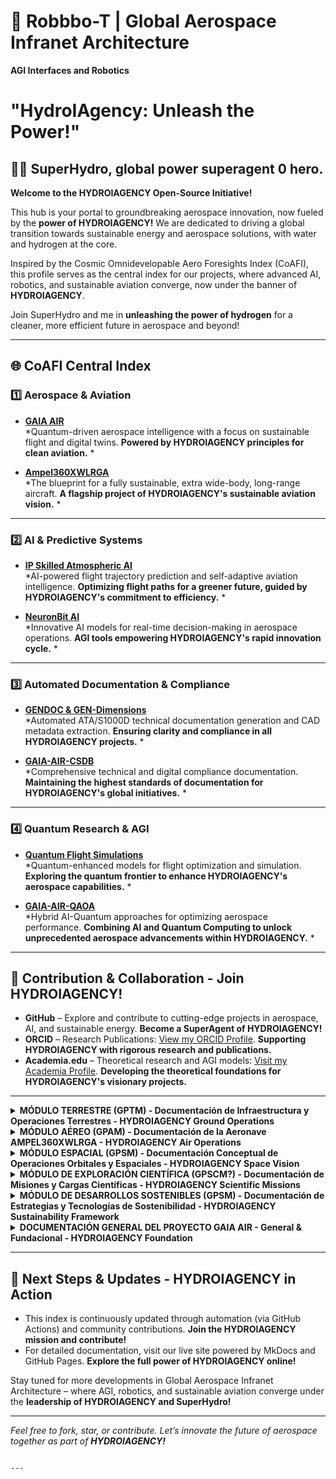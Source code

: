 # 🤖 Robbbo-T | Global Aerospace Infranet Architecture
**AGI Interfaces and Robotics**

# **"HydroIAgency: Unleash the Power!"**  
## **🦸‍♂️ SuperHydro, global power superagent 0 hero.**

**Welcome to the HYDROIAGENCY Open-Source Initiative!**

This hub is your portal to groundbreaking aerospace innovation, now fueled by the **power of HYDROIAGENCY!**  We are dedicated to driving a global transition towards sustainable energy and aerospace solutions, with water and hydrogen at the core.

Inspired by the Cosmic Omnidevelopable Aero Foresights Index (CoAFI), this profile serves as the central index for our projects, where advanced AI, robotics, and sustainable aviation converge, now under the banner of **HYDROIAGENCY**.

Join SuperHydro and me in **unleashing the power of hydrogen** for a cleaner, more efficient future in aerospace and beyond!

---

## **🌐 CoAFI Central Index**

### **1️⃣ Aerospace & Aviation**
- **[GAIA AIR](https://github.com/Robbbo-T/GAIA-AIR)**  
  *Quantum-driven aerospace intelligence with a focus on sustainable flight and digital twins. **Powered by HYDROIAGENCY principles for clean aviation.** *

- **[Ampel360XWLRGA](https://github.com/Robbbo-T/Ampel360XWLRGA)**  
  *The blueprint for a fully sustainable, extra wide-body, long-range aircraft. **A flagship project of HYDROIAGENCY's sustainable aviation vision.** *

---

### **2️⃣ AI & Predictive Systems**
- **[IP Skilled Atmospheric AI](https://github.com/Robbbo-T/IP-Skilled-Atmospheric-AI)**  
  *AI-powered flight trajectory prediction and self-adaptive aviation intelligence. **Optimizing flight paths for a greener future, guided by HYDROIAGENCY's commitment to efficiency.** *

- **[NeuronBit AI](https://github.com/Robbbo-T/NeuronBit-AI)**  
  *Innovative AI models for real-time decision-making in aerospace operations. **AGI tools empowering HYDROIAGENCY's rapid innovation cycle.** *

---

### **3️⃣ Automated Documentation & Compliance**
- **[GENDOC & GEN-Dimensions](https://github.com/Robbbo-T/GENDOC-GEN-Dimensions)**  
  *Automated ATA/S1000D technical documentation generation and CAD metadata extraction. **Ensuring clarity and compliance in all HYDROIAGENCY projects.** *

- **[GAIA-AIR-CSDB](https://github.com/Robbbo-T/GAIA-AIR-CSDB)**  
  *Comprehensive technical and digital compliance documentation. **Maintaining the highest standards of documentation for HYDROIAGENCY's global initiatives.** *

---

### **4️⃣ Quantum Research & AGI**
- **[Quantum Flight Simulations](https://github.com/Robbbo-T/Quantum-Flight-Simulations)**  
  *Quantum-enhanced models for flight optimization and simulation. **Exploring the quantum frontier to enhance HYDROIAGENCY's aerospace capabilities.** *

- **[GAIA-AIR-QAOA](https://github.com/Robbbo-T/GAIA-AIR-QAOA)**  
  *Hybrid AI-Quantum approaches for optimizing aerospace performance. **Combining AI and Quantum Computing to unlock unprecedented aerospace advancements within HYDROIAGENCY.** *

---

## **🔹 Contribution & Collaboration - Join HYDROIAGENCY!**

- **GitHub** – Explore and contribute to cutting-edge projects in aerospace, AI, and sustainable energy. **Become a SuperAgent of HYDROIAGENCY!**
- **ORCID** – Research Publications: [View my ORCID Profile](https://orcid.org/0009-0008-1743-0409). **Supporting HYDROIAGENCY with rigorous research and publications.**
- **Academia.edu** – Theoretical research and AGI models: [Visit my Academia Profile](https://Academia.edu/amedeopelliccia). **Developing the theoretical foundations for HYDROIAGENCY's visionary projects.**

---

<details>
<summary id="modulo-tierra-final"><b>MÓDULO TERRESTRE (GPTM) - Documentación de Infraestructura y Operaciones Terrestres - HYDROIAGENCY Ground Operations</b></summary>

[Volver Arriba](#cosmic-omnidevelopable-aero-foresights-index-coafi---documentación-organizada-por-módulos-operacionales-versión-final---simplificada)

**Nombre del Módulo Operacional:** MÓDULO TERRESTRE (GPTM) - **HYDROIAGENCY Ground Operations**

**Introducción:** *Documentación de la infraestructura terrestre, sistemas de soporte y operaciones en tierra para GAIA AIR, aligned with **HYDROIAGENCY's vision for sustainable ground infrastructure.** *

**Documentos Incluidos:**

*   📄 **IN:** GPTM-VERT-0301-001-A - **Vertiport Design Standards and Specifications - HYDROIAGENCY Compliant**
*   📄 **IN:** GPTM-VERT-0301-002-A - **Vertiport Operational Procedures Manual - HYDROIAGENCY Standards**
*   📄 **IN:** GPTM-VERT-0301-003-A - **Landing Zone Requirements and Guidelines - HYDROIAGENCY Safety Protocols**
*   📄 **IN:** GPTM-VERT-0301-004-A - **Vertiport Security Protocols - HYDROIAGENCY Security Framework**
*   📄 **IN:** GPTM-VERT-0301-005-A - **Emergency Response Plan for Vertiports - HYDROIAGENCY Emergency Response**
*   📄 **IN:** GPTM-MRO-0302-001-A - **Maintenance Facility Design and Layout - HYDROIAGENCY MRO Standards**
*   📄 **IN:** GPTM-MRO-0302-002-A - **Maintenance Equipment and Tooling Specifications - HYDROIAGENCY Approved**
*   📄 **IN:** GPTM-MRO-0302-003-A - **Spare Parts Inventory Management System - HYDROIAGENCY Logistics**
*   📄 **IN:** GPTM-MRO-0302-004-A - **Ground Support Equipment (GSE) Manual - HYDROIAGENCY GSE Operations**
*   📄 **IN:** GPTM-MRO-0302-005-A - **Hazardous Materials Handling Procedures (MRO) - HYDROIAGENCY Safety Guidelines**
*   📄 **IN:** GPTM-ATC-0303-001-A - **Ground Control Station (GCS) Architecture - HYDROIAGENCY GCS Design**
*   📄 **IN:** GPTM-ATC-0303-002-A - **Air Traffic Management (ATM) Integration Plan - HYDROIAGENCY ATM Integration**
*   📄 **IN:** GPTM-ATC-0303-003-A - **Communication Protocols with Existing Airspace - HYDROIAGENCY Communication Standards**
*   📄 **IN:** GPTM-ATC-0303-004-A - **Weather Monitoring and Integration Systems (Ground) - HYDROIAGENCY Weather Integration**
*   📄 **IN:** GPTM-ATC-0303-005-A - **Navigation and Surveillance Ground Infrastructure - HYDROIAGENCY Navigation Systems**
*   📄 **IN:** GPTM-PWR-0304-001-A - **Vertiport Charging Station Design - HYDROIAGENCY Power Solutions**
*   📄 **IN:** GPTM-PWR-0304-002-A - **Energy Storage Solutions at Vertiports - HYDROIAGENCY Energy Storage**
*   📄 **IN:** GPTM-PWR-0304-003-A - **Renewable Energy Integration Plan for Ground Operations - HYDROIAGENCY Renewable Strategy**
*   📄 **IN:** GPTM-PWR-0304-004-A - **Hydrogen Fuel Production and Distribution (if applicable) - HYDROIAGENCY Hydrogen Infrastructure**
*   📄 **IN:** GPTM-PWR-0304-005-A - **Power Grid Interface and Management System - HYDROIAGENCY Power Grid Management**
*   📄 **IN:** GPTM-DCOM-0305-001-A - **Ground Communication Network Architecture - HYDROIAGENCY Communication Network**
*   📄 **IN:** GPTM-DCOM-0305-002-A - **Data Security Protocols for Ground Systems - HYDROIAGENCY Data Security**
*   📄 **IN:** GPTM-DCOM-0305-003-A - **Vertiport Data Management System - HYDROIAGENCY Data Management**
*   📄 **IN:** GPTM-DCOM-0305-004-A - **Maintenance Data Management System (Ground) - HYDROIAGENCY Maintenance Data**
*   📄 **IN:** GPTM-DCOM-0305-005-A - **Integration with National/Regional Data Networks - HYDROIAGENCY Network Integration**
*   📄 **IN:** GPTM-SEC-0306-001-A - **Vertiport Security System Design - HYDROIAGENCY Security System**
*   📄 **IN:** GPTM-SEC-0306-002-A - **Maintenance Facility Security Protocols - HYDROIAGENCY Facility Security**
*   📄 **IN:** GPTM-SEC-0306-003-A - **Cybersecurity Measures for Ground Infrastructure - HYDROIAGENCY Cybersecurity**
*   📄 **IN:** GPTM-SEC-0306-004-A - **Personnel Security and Access Control (Ground) - HYDROIAGENCY Personnel Security**
*   📄 **IN:** GPTM-SEC-0306-005-A - **Surveillance Systems and Monitoring (Ground) - HYDROIAGENCY Surveillance**
*   📄 **IN:** GPTM-REG-0307-001-A - **Vertiport Certification and Licensing Requirements - HYDROIAGENCY Regulatory Compliance**
*   📄 **IN:** GPTM-REG-0307-002-A - **Environmental Regulations for Ground Operations - HYDROIAGENCY Environmental Standards**
*   📄 **IN:** GPTM-REG-0307-003-A - **Safety Standards Compliance (Ground Infrastructure) - HYDROIAGENCY Safety Compliance**
*   📄 **IN:** GPTM-REG-0307-004-A - **Zoning and Land Use Regulations for Vertiports - HYDROIAGENCY Land Use Policy**
        *   📄 **IN:** GPTM-REG-0307-005-A - **Accessibility Standards for Vertiports - HYDROIAGENCY Accessibility Guidelines**

</details>

<details>
<summary id="modulo-aire-final"><b>MÓDULO AÉREO (GPAM) - Documentación de la Aeronave AMPEL360XWLRGA - HYDROIAGENCY Air Operations</b></summary>

[Volver Arriba](#cosmic-omnidevelopable-aero-foresights-index-coafi---documentación-organizada-por-módulos-operacionales-versión-final---simplificada)

**Nombre del Módulo Operacional:** MÓDULO AÉREO (GPAM) - **HYDROIAGENCY Air Operations**

**Introducción:** *Documentación técnica completa de la aeronave AMPEL360XWLRGA para operaciones atmosféricas, guided by **HYDROIAGENCY's principles of air supremacy and sustainability.** *

**Documentos Incluidos:**

*   📄 **IN:** GPAM-AMPEL-0201-ATA - **2.1.1 ATA Chapters** *(Sección que contiene todos los Capítulos ATA 05-99 -  ver detalle en la sección colapsable de Part II en la documentación completa) - **HYDROIAGENCY ATA Compliance***
*   📄 **IN:** GPAM-AMPEL-0202-GEN - **2.2 AMPEL360XWLRGA - General Documents** *(Documentos generales a nivel de aeronave) - **HYDROIAGENCY General Aircraft Documentation***
*   📄 **IN:** GPAM-AMPEL-0203-MM - **2.3 AMPEL360XWLRGA - Maintenance Manuals** *(Manuales de Mantenimiento de la Aeronave) - **HYDROIAGENCY Maintenance Procedures***
*   📄 **IN:** GPAM-AMPEL-0204-IPC - **2.4 AMPEL360XWLRGA - Illustrated Parts Catalog (IPC)** *(Catálogo Ilustrado de Partes) - **HYDROIAGENCY Parts Catalog***
*   📄 **IN:** GPOM-FOM-0401-001-A - **GAIA AIR Flight Operations Manual (FOM) - Master Document** *(Manual de Operaciones de Vuelo - Master) - **HYDROIAGENCY Flight Operations Manual***
*   📄 **IN:** GPOM-FCTM-0402-001-A - **GAIA AIR Flight Crew Training Manual (FCTM) - Master Document** *(Manual de Entrenamiento de Tripulación de Vuelo - Master) - **HYDROIAGENCY Flight Crew Training***
*   📄 **IN:** GPOM-CCTM-0403-001-A - **GAIA AIR Cabin Crew Training Manual (CCTM) - Master Document** *(Manual de Entrenamiento de Tripulación de Cabina - Master) - **HYDROIAGENCY Cabin Crew Training***

</details>

<details>
<summary id="modulo-espacio-final"><b>MÓDULO ESPACIAL (GPSM) - Documentación Conceptual de Operaciones Orbitales y Espaciales - HYDROIAGENCY Space Vision</b></summary>

[Volver Arriba](#cosmic-omnidevelopable-aero-foresights-index-coafi---documentación-organizada-por-módulos-operacionales-versión-final---simplificada)

**Nombre del Módulo Operacional:** MÓDULO ESPACIAL (GPSM) - **HYDROIAGENCY Space Vision**

**Introducción:** *Documentación conceptual y de planificación para futuras operaciones orbitales y espaciales de GAIA PULSE, powered by **HYDROIAGENCY's ambition to reach for the stars sustainably.** *

**Documentos Incluidos:**

*   📄 **IN:** GP-ID-FUT-0109-004-A - **Galactic and Interstellar Ambitions (Long-Term Vision) - HYDROIAGENCY Galactic Vision**
*   📄 **IN:** GPQM-COMP-0901-001-A - **Quantum Computing Applications Overview - GAIA AIR Project - HYDROIAGENCY Quantum Computing for Space**
*   📄 **IN:** GPQM-SENS-0902-001-A - **Quantum Sensors Applications Overview - GAIA AIR Project - HYDROIAGENCY Quantum Sensors in Space**
*   📄 **IN:** GPQM-COMM-0903-001-A - **Quantum Communication and Security Overview - GAIA AIR Project - HYDROIAGENCY Quantum Communication for Space**

</details>

<details>
<summary id="modulo-ciencia-final"><b>MÓDULO DE EXPLORACIÓN CIENTÍFICA (GPSCM?) - Documentación de Misiones y Cargas Científicas - HYDROIAGENCY Scientific Missions</b></summary>

[Volver Arriba](#cosmic-omnidevelopable-aero-foresights-index-coafi---documentación-organizada-por-módulos-operacionales-versión-final---simplificada)

**Nombre del Módulo Operacional:** MÓDULO DE EXPLORACIÓN CIENTÍFICA (GPSCM?) - **HYDROIAGENCY Scientific Missions**

**Introduction:** *Documentación conceptual y de planificación para futuras misiones de exploración científica de GAIA PULSE en diversos dominios, driven by **HYDROIAGENCY's quest for knowledge and sustainable exploration.** *

**Documentos Incluidos:**

*   📄 **IN:** GP-ID-FDIR-0104-004-A - **“Blue Sky” Research Initiatives and Concepts - HYDROIAGENCY Blue Sky Research**
*   📄 **IN:** GPQM-SENS-0902-020-A - **Quantum Sensors for Greenhouse Gas Monitoring (Airborne) - HYDROIAGENCY Climate Monitoring**
*   📄 **IN:** GPQM-SENS-0902-021-A - **Quantum Sensors for Air Quality Measurement (Real-time) - HYDROIAGENCY Air Quality Science**
*   📄 **IN:** GPQM-SENS-0902-022-A - **Quantum Sensors for Atmospheric Composition Analysis - HYDROIAGENCY Atmospheric Science**
*   📄 **IN:** GPQM-SENS-0902-023-A - **Quantum Sensors for Ice and Rain Detection (Enhanced) - HYDROIAGENCY Weather Science**
    *   📄 **IN:** GPQM-SENS-0902-024-A - **Quantum Sensors for Turbulence Detection and Prediction - HYDROIAGENCY Turbulence Research**

</details>

<details>
<summary id="modulo-sostenibilidad-final"><b>MÓDULO DE DESARROLLOS SOSTENIBLES (GPSM) - Documentación de Estrategias y Tecnologías de Sostenibilidad - HYDROIAGENCY Sustainability Framework</b></summary>

[Volver Arriba](#cosmic-omnidevelopable-aero-foresights-index-coafi---documentación-organizada-por-módulos-operacionales-versión-final---simplificada)

**Nombre del Módulo Operacional:** MÓDULO DE DESARROLLOS SOSTENIBLES (GPSM) - **HYDROIAGENCY Sustainability Framework**

**Introduction:** *Documentación que abarca las estrategias, principios de diseño, operaciones y cumplimiento normativo en materia de sostenibilidad para todo el proyecto GAIA AIR, forming the core of **HYDROIAGENCY's sustainable ethos.** *

**Documentos Incluidos:**

*   📄 **IN:** GP-ID-VIS-0101-003-A - **Sustainability Commitment - HYDROIAGENCY Sustainability Pledge**
*   📄 **IN:** GPSM-EIA-0601-001-A - **Comprehensive Environmental Impact Assessment - AMPEL360XWLRGA Operations - HYDROIAGENCY EIA Standards**
*   📄 **IN:** GPSM-DES-0602-001-A - **Sustainable Design Principles - AMPEL360XWLRGA - HYDROIAGENCY Sustainable Design**
*   📄 **IN:** GPSM-OPS-0603-001-A - **Sustainable Flight Operations Manual - AMPEL360XWLRGA - HYDROIAGENCY Sustainable Operations**
*   📄 **IN:** GPSM-REG-0604-001-A - **Environmental Regulatory Compliance Framework - Aviation - HYDROIAGENCY Regulatory Framework**
*   📄 **IN:** GPMM-PROC-0501-034-A - **Sustainable Manufacturing Practices - HYDROIAGENCY Sustainable Manufacturing**
    *   📄 **IN:** GPMM-SUPPLY-0504-006-A - **Ethical Sourcing and Sustainability in Supply Chain - HYDROIAGENCY Ethical Supply Chain**

</details>

<details>
<summary id="documentacion-general-final"><b>DOCUMENTACIÓN GENERAL DEL PROYECTO GAIA AIR - General & Fundacional - HYDROIAGENCY Foundation</b></summary>

[Volver Arriba](#cosmic-omnidevelopable-aero-foresights-index-coafi---documentación-organizada-por-módulos-operacionales-versión-final---simplificada)

**Nombre del Módulo de Documentación General:** DOCUMENTACIÓN GENERAL DEL PROYECTO GAIA AIR - **HYDROIAGENCY Foundation**

**Enfoque del Módulo:** *Documentación general y fundacional que aplica a todo el proyecto GAIA AIR, establishing the bedrock of **HYDROIAGENCY's global mission.** *

**Documentos Incluidos:**

*   📄 **IN:** GP-GG-CHRT-0101-001-A - **GAIA AIR Project Charter - HYDROIAGENCY Project Charter**
*   📄 **IN:** GP-GG-GOV-0101-002-A - **GAIA AIR Governance Structure and Processes - HYDROIAGENCY Governance**
*   📄 **IN:** GP-GG-RISK-0101-003-A - **GAIA AIR Risk Management Framework - HYDROIAGENCY Risk Management**
*   📄 **IN:** GP-GG-COMM-0101-004-A - **GAIA AIR Communication Plan - HYDROIAGENCY Communication Strategy**
*   📄 **IN:** GP-ID-VIS-0101-001-A - **Long-Term Vision Statement - HYDROIAGENCY Vision Statement**
*   📄 **IN:** GP-ID-VIS-0101-002-A - **Core Principles and Values - HYDROIAGENCY Core Values**
*   📄 **IN:** GP-ID-HIST-0102-001-A - **Founding Principles and Early Concepts - HYDROIAGENCY Origins**
*   📄 **IN:** GP-ID-HIST-0102-002-A - **Major Technological Milestones - HYDROIAGENCY Milestones**
*   📄 **IN:** GP-ID-HIST-0102-003-A - **Roadmap Evolution - HYDROIAGENCY Roadmap**
*   📄 **IN:** GP-ID-STAT-0103-001-A - **Current Project Status Report - HYDROIAGENCY Status Report**
*   📄 **IN:** GP-ID-COAFI-0106-001-A - **Cosmic Index (COAFI) Introduction and Overview - HYDROIAGENCY CoAFI Framework**
*   📄 **IN:** GP-ID-COAFI-0106-002-A - **COAFI User Guide and Navigation Manual - HYDROIAGENCY CoAFI Guide**
*   📄 **IN:** GP-ID-NUMNAM-0110-001-A - **GAIA AIR Numbering and Naming Conventions - HYDROIAGENCY Naming Conventions**

</details>

---

## **🚀 Next Steps & Updates - HYDROIAGENCY in Action**

- This index is continuously updated through automation (via GitHub Actions) and community contributions. **Join the HYDROIAGENCY mission and contribute!**
- For detailed documentation, visit our live site powered by MkDocs and GitHub Pages. **Explore the full power of HYDROIAGENCY online!**

Stay tuned for more developments in Global Aerospace Infranet Architecture – where AGI, robotics, and sustainable aviation converge under the **leadership of HYDROIAGENCY and SuperHydro!**

---

*Feel free to fork, star, or contribute. Let’s innovate the future of aerospace together as part of **HYDROIAGENCY!***

```

---

